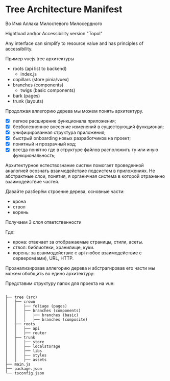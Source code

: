 # Tree Architecture Manifest

Во Имя Аллаха Милостевого Милосердного


Hightload and/or Accessibility version "Topol"

Any interface can simplify to resource value and has principles of accessibility.

Пример vuejs tree архитектуры 

- roots (api list to backend)
    - index.js
- copillars (store pinia/vuex)
- branches (components)
    - twigs (basic components)
- bark (pages)
- trunk (layouts)

Продолжая аллегорию дерева мы можем понять архитектуру. 

- [x] легкое расширение функционала приложения;
- [x] безболезненное внесение изменений в существующий функционал;
- [x] унифицированная структура приложения;
- [x] быстрый onboarding новых разработчиков на проект;
- [x] понятный и прозрачный код;
- [x] всегда понятно где в структуре файлов расположить ту или иную функциональность;

Архитектурное естествознание систем помогает проведенной аналогией осознать взаимодействие подсистем в приложениях.
Не абстрактные слои, понятия, я органичная система в которой отраженно взаимодействие частей.


Давайте разберём строение дерева, основные части:
- крона
- ствол
- корень
  
Получаем 3 слоя ответственности

Где:
- крона: отвечает за отображаемые страницы, стили, асеты.
- ствол: библиотеки, хранилище, куки.
- корень: за взаимодействие с api любое взаимодействие с сервером(ами), URL, HTTP.

Проанализировав аллегорию дерева и абстрагировав его части мы можем обобщить во едино архитектуру:

Представим структуру папок для проекта на vue:

<code>
├── tree (src)
│   ├── crown
│   │   ├── foliage (pages)
│   │   ├── branches (components)
│   │   │   ├── branches (basic)
│   │   │   ├── branches (composite)
│   ├── roots
│   │   ├── api
│   │   ├── router
│   ├── trunk
│   │   ├── store
│   │   ├── localstorage
│   │   ├── libs
│   │   ├── styles
│   │   ├── assets
├── main.js
├── package.json
└── tsconfig.json
</code>

